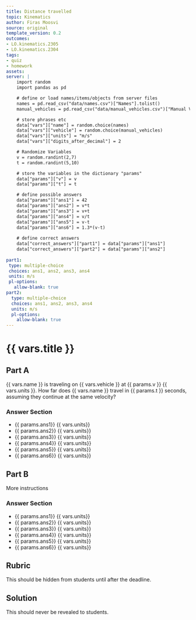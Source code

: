 ```yaml
---
title: Distance travelled
topic: Kinematics
author: Firas Moosvi
source: original
template_version: 0.2
outcomes:
- LO.kinematics.2305
- LO.kinematics.2304
tags:
- quiz
- homework
assets:
server: |
    import random
    import pandas as pd

    # define or load names/items/objects from server files
    names = pd.read_csv("data/names.csv")["Names"].tolist()
    manual_vehicles = pd.read_csv("data/manual_vehicles.csv")["Manual Vehicles"].tolist()

    # store phrases etc
    data["vars"]["name"] = random.choice(names)
    data["vars"]["vehicle"] = random.choice(manual_vehicles)
    data["vars"]["units"] = "m/s"
    data["vars"]["digits_after_decimal"] = 2

    # Randomize Variables
    v = random.randint(2,7)
    t = random.randint(5,10)

    # store the variables in the dictionary "params"
    data["params"]["v"] = v
    data["params"]["t"] = t

    # define possible answers
    data["params"]["ans1"] = 42
    data["params"]["ans2"] = v*t
    data["params"]["ans3"] = v+t
    data["params"]["ans4"] = v/t
    data["params"]["ans5"] = v-t
    data["params"]["ans6"] = 1.3*(v-t)
    
    # define correct answers
    data["correct_answers"]["part1"] = data["params"]["ans1"] 
    data["correct_answers"]["part2"] = data["params"]["ans2"]
    
part1:
 type: multiple-choice  
 choices: ans1, ans2, ans3, ans4  
 units: m/s
 pl-options:
   allow-blank: true
part2:
  type: multiple-choice
  choices: ans1, ans2, ans3, ans4
  units: m/s
  pl-options:
    allow-blank: true
---
```


# {{ vars.title }}

## Part A

{{ vars.name }} is traveling on {{ vars.vehicle }} at {{ params.v }} {{ vars.units }}.
How far does {{ vars.name }} travel in {{ params.t }} seconds, assuming they continue at the same velocity?

### Answer Section

- {{ params.ans1}} {{ vars.units}} 
- {{ params.ans2}} {{ vars.units}} 
- {{ params.ans3}} {{ vars.units}} 
- {{ params.ans4}} {{ vars.units}} 
- {{ params.ans5}} {{ vars.units}} 
- {{ params.ans6}} {{ vars.units}} 


## Part B

More instructions

### Answer Section

- {{ params.ans1}} {{ vars.units}} 
- {{ params.ans2}} {{ vars.units}} 
- {{ params.ans3}} {{ vars.units}} 
- {{ params.ans4}} {{ vars.units}} 
- {{ params.ans5}} {{ vars.units}} 
- {{ params.ans6}} {{ vars.units}} 

## Rubric

This should be hidden from students until after the deadline.

## Solution

This should never be revealed to students.
